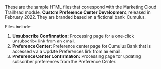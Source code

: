 These are the sample HTML files that correspond with the Marketing Cloud Trailhead module, **Custom Preference Center Development**, released in February 2022. They are branded based on a fictional bank, Cumulus.

Files include: 
1) **Unsubscribe Confirmation:** Processing page for a one-click unsubscribe link from an email.
2) **Preference Center:** Preference center page for Cumulus Bank that is accessed via a Update Preferences link from an email.
3) **Preference Center Confirmation:** Processing page for updating subscriber preferences from the Preference Center.
